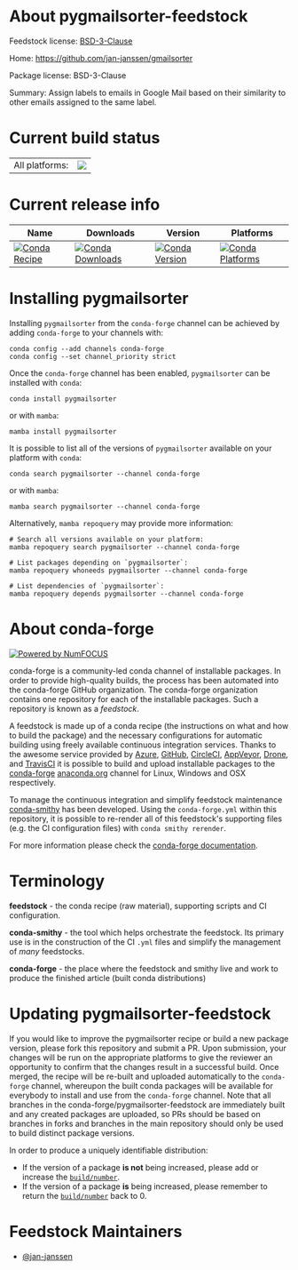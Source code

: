About pygmailsorter-feedstock
=============================

Feedstock license: [BSD-3-Clause](https://github.com/conda-forge/pygmailsorter-feedstock/blob/main/LICENSE.txt)

Home: https://github.com/jan-janssen/gmailsorter

Package license: BSD-3-Clause

Summary: Assign labels to emails in Google Mail based on their similarity to other emails assigned to the same label.

Current build status
====================


<table><tr><td>All platforms:</td>
    <td>
      <a href="https://dev.azure.com/conda-forge/feedstock-builds/_build/latest?definitionId=17042&branchName=main">
        <img src="https://dev.azure.com/conda-forge/feedstock-builds/_apis/build/status/pygmailsorter-feedstock?branchName=main">
      </a>
    </td>
  </tr>
</table>

Current release info
====================

| Name | Downloads | Version | Platforms |
| --- | --- | --- | --- |
| [![Conda Recipe](https://img.shields.io/badge/recipe-pygmailsorter-green.svg)](https://anaconda.org/conda-forge/pygmailsorter) | [![Conda Downloads](https://img.shields.io/conda/dn/conda-forge/pygmailsorter.svg)](https://anaconda.org/conda-forge/pygmailsorter) | [![Conda Version](https://img.shields.io/conda/vn/conda-forge/pygmailsorter.svg)](https://anaconda.org/conda-forge/pygmailsorter) | [![Conda Platforms](https://img.shields.io/conda/pn/conda-forge/pygmailsorter.svg)](https://anaconda.org/conda-forge/pygmailsorter) |

Installing pygmailsorter
========================

Installing `pygmailsorter` from the `conda-forge` channel can be achieved by adding `conda-forge` to your channels with:

```
conda config --add channels conda-forge
conda config --set channel_priority strict
```

Once the `conda-forge` channel has been enabled, `pygmailsorter` can be installed with `conda`:

```
conda install pygmailsorter
```

or with `mamba`:

```
mamba install pygmailsorter
```

It is possible to list all of the versions of `pygmailsorter` available on your platform with `conda`:

```
conda search pygmailsorter --channel conda-forge
```

or with `mamba`:

```
mamba search pygmailsorter --channel conda-forge
```

Alternatively, `mamba repoquery` may provide more information:

```
# Search all versions available on your platform:
mamba repoquery search pygmailsorter --channel conda-forge

# List packages depending on `pygmailsorter`:
mamba repoquery whoneeds pygmailsorter --channel conda-forge

# List dependencies of `pygmailsorter`:
mamba repoquery depends pygmailsorter --channel conda-forge
```


About conda-forge
=================

[![Powered by
NumFOCUS](https://img.shields.io/badge/powered%20by-NumFOCUS-orange.svg?style=flat&colorA=E1523D&colorB=007D8A)](https://numfocus.org)

conda-forge is a community-led conda channel of installable packages.
In order to provide high-quality builds, the process has been automated into the
conda-forge GitHub organization. The conda-forge organization contains one repository
for each of the installable packages. Such a repository is known as a *feedstock*.

A feedstock is made up of a conda recipe (the instructions on what and how to build
the package) and the necessary configurations for automatic building using freely
available continuous integration services. Thanks to the awesome service provided by
[Azure](https://azure.microsoft.com/en-us/services/devops/), [GitHub](https://github.com/),
[CircleCI](https://circleci.com/), [AppVeyor](https://www.appveyor.com/),
[Drone](https://cloud.drone.io/welcome), and [TravisCI](https://travis-ci.com/)
it is possible to build and upload installable packages to the
[conda-forge](https://anaconda.org/conda-forge) [anaconda.org](https://anaconda.org/)
channel for Linux, Windows and OSX respectively.

To manage the continuous integration and simplify feedstock maintenance
[conda-smithy](https://github.com/conda-forge/conda-smithy) has been developed.
Using the ``conda-forge.yml`` within this repository, it is possible to re-render all of
this feedstock's supporting files (e.g. the CI configuration files) with ``conda smithy rerender``.

For more information please check the [conda-forge documentation](https://conda-forge.org/docs/).

Terminology
===========

**feedstock** - the conda recipe (raw material), supporting scripts and CI configuration.

**conda-smithy** - the tool which helps orchestrate the feedstock.
                   Its primary use is in the construction of the CI ``.yml`` files
                   and simplify the management of *many* feedstocks.

**conda-forge** - the place where the feedstock and smithy live and work to
                  produce the finished article (built conda distributions)


Updating pygmailsorter-feedstock
================================

If you would like to improve the pygmailsorter recipe or build a new
package version, please fork this repository and submit a PR. Upon submission,
your changes will be run on the appropriate platforms to give the reviewer an
opportunity to confirm that the changes result in a successful build. Once
merged, the recipe will be re-built and uploaded automatically to the
`conda-forge` channel, whereupon the built conda packages will be available for
everybody to install and use from the `conda-forge` channel.
Note that all branches in the conda-forge/pygmailsorter-feedstock are
immediately built and any created packages are uploaded, so PRs should be based
on branches in forks and branches in the main repository should only be used to
build distinct package versions.

In order to produce a uniquely identifiable distribution:
 * If the version of a package **is not** being increased, please add or increase
   the [``build/number``](https://docs.conda.io/projects/conda-build/en/latest/resources/define-metadata.html#build-number-and-string).
 * If the version of a package **is** being increased, please remember to return
   the [``build/number``](https://docs.conda.io/projects/conda-build/en/latest/resources/define-metadata.html#build-number-and-string)
   back to 0.

Feedstock Maintainers
=====================

* [@jan-janssen](https://github.com/jan-janssen/)

